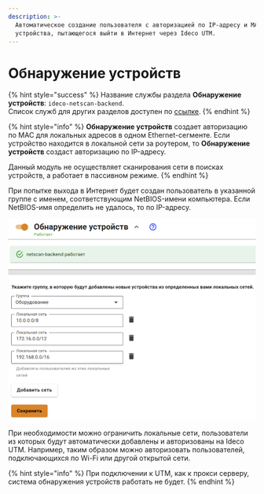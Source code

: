 ```yaml
---
description: >-
  Автоматическое создание пользователя с авторизацией по IP-адресу и MAC-адресу для
  устройства, пытающегося выйти в Интернет через Ideco UTM.
---
```


# Обнаружение устройств

{% hint style="success" %}
Название службы раздела **Обнаружение устройств**: `ideco-netscan-backend`. \
Список служб для других разделов доступен по [ссылке](/settings/server-management/terminal.md).
{% endhint %}

{% hint style="info" %}
**Обнаружение устройств** создает авторизацию по MAC для локальных адресов в одном Ethernet-сегменте. Если устройство находится в локальной сети за роутером, то **Обнаружение устройств** создаст авторизацию по IP-адресу.

Данный модуль не осуществляет сканирования сети в поисках устройств, а работает в пассивном режиме.
{% endhint %}

При попытке выхода в Интернет будет создан пользователь в указанной группе с именем, соответствующим NetBIOS-имени компьютера. Если NetBIOS-имя определить не удалось, то по IP-адресу.

![](/.gitbook/assets/discovery-dev.png)

При необходимости можно ограничить локальные сети, пользователи из которых будут автоматически добавлены и авторизованы на Ideco UTM. Например, таким образом можно авторизовать пользователей, подключающихся по Wi-Fi или другой открытой сети.

{% hint style="info" %}
При подключении к UTM, как к прокси серверу, система обнаружения устройств работать не будет.
{% endhint %}
